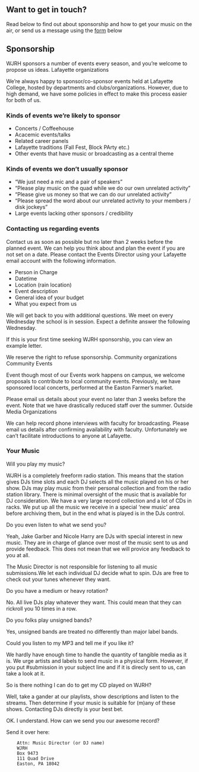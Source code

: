 ## Want to get in touch?

Read below to find out about sponsorship and how to get your music on the air, or send us a message using the [form](#contact-us-form) below

## Sponsorship

WJRH sponsors a number of events every season, and you’re welcome to propose us ideas.
Lafayette organizations

We’re always happy to sponsor/co-sponsor events held at Lafayette College, hosted by departments and clubs/organizations. However, due to high demand, we have some policies in effect to make this process easier for both of us.

### Kinds of events we’re likely to sponsor

- Concerts / Coffeehouse
- Acacemic events/talks
- Related career panels
- Lafayette traditions (Fall Fest, Block PArty etc.)
- Other events that have music or broadcasting as a central theme

### Kinds of events we don’t usually sponsor

- “We just need a mic and a pair of speakers”
- “Please play music on the quad while we do our own unrelated activity”
- “Please give us money so that we can do our unrelated activity”
- “Please spread the word about our unrelated activity to your members / disk jockeys”
-  Large events lacking other sponsors / credibility

### Contacting us regarding events

Contact us as soon as possible but no later than 2 weeks before the planned event. We can help you think about and plan the event if you are not set on a date. Please contact the Events Director using your Lafayette email account with the following information.

- Person in Charge
- Datetime
- Location (rain location)
- Event description
- General idea of your budget
- What you expect from us

We will get back to you with additional questions. We meet on every Wednesday the school is in session. Expect a definite answer the following Wednesday.

If this is your first time seeking WJRH sponsorship, you can view an example letter.

We reserve the right to refuse sponsorship.
Community organizations
Community Events

Event though most of our Events work happens on campus, we welcome proposals to contribute to local community events. Previously, we have sponsored local concerts, performed at the Easton Farmer’s market.

Please email us details about your event no later than 3 weeks before the event. Note that we have drastically reduced staff over the summer.
Outside Media Organizations

We can help record phone interviews with faculty for broadcasting. Please email us details after confirming availability with faculty. Unfortunately we can’t facilitate introductions to anyone at Lafayette.

### Your Music

Will you play my music?

WJRH is a completely freeform radio station. This means that the station gives DJs time slots and each DJ selects all the music played on his or her show. DJs may play music from their personal collection and from the radio station library. There is minimal oversight of the music that is available for DJ consideration. We have a very large record collection and a lot of CDs in racks. We put up all the music we receive in a special ‘new music’ area before archiving them, but in the end what is played is in the DJs control.

Do you even listen to what we send you?

Yeah, Jake Garber and Nicole Harry are DJs with special interest in new music. They are in charge of glance over most of the music sent to us and provide feedback. This does not mean that we will provice any feedback to you at all.

The Music Director is not responsible for listening to all music submissions.We let each individual DJ decide what to spin. DJs are free to check out your tunes whenever they want.

Do you have a medium or heavy rotation?

No. All live DJs play whatever they want. This could mean that they can rickroll you 10 times in a row.

Do you folks play unsigned bands?

Yes, unsigned bands are treated no differently than major label bands.

Could you listen to my MP3 and tell me if you like it?

We hardly have enough time to handle the quantity of tangible media as it is. We urge artists and labels to send music in a physical form. However, if you put #submission in your subject line and if it is direcly sent to us, can take a look at it.

So is there nothing I can do to get my CD played on WJRH?

Well, take a gander at our playlists, show descriptions and listen to the streams. Then determine if your music is suitable for (m)any of these shows. Contacting DJs directly is your best bet.

OK. I understand. How can we send you our awesome record?

Send it over here:

```
    Attn: Music Director (or DJ name)
    WJRH
    Box 9473
    111 Quad Drive
    Easton, PA 18042
```